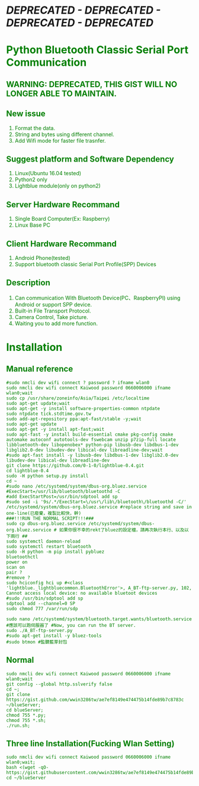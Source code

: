 # *DEPRECATED - DEPRECATED - DEPRECATED - DEPRECATED*
# <font color="Green">Python Bluetooth Classic Serial Port Communication<font>
## WARNING: DEPRECATED, THIS GIST WILL NO LONGER ABLE TO MAINTAIN.
## New issue
1. Format the data.
2. String and bytes using different channel.
3. Add Wifi mode for faster file trasnfer.
## Suggest platform and Software Dependency
1. Linux(Ubuntu 16.04 tested)
2. Python2 only
3. Lightblue module(only on python2)
## Server Hardware Recommand
1. Single Board Computer(Ex: Raspberry)
2. Linux Base PC
## Client Hardware Recommand
1. Android Phone(tested)
2. Support bluetooth classic Serial Port Profile(SPP) Devices
## Description
1. Can communication With Bluetooth Device(PC、RaspberryPI) using Android or support SPP device.
2. Built-in File Transport Protocol.
3. Camera Control, Take picture.
4. Waiting you to add more function.
# Installation
  
## Manual reference
```bash=
#sudo nmcli dev wifi connect ? password ? ifname wlan0
sudo nmcli dev wifi connect Kaiwood password 0660006000 ifname wlan0;wait
sudo cp /usr/share/zoneinfo/Asia/Taipei /etc/localtime
sudo apt-get update;wait
sudo apt-get -y install software-properties-common ntpdate
sudo ntpdate tick.stdtime.gov.tw
sudo add-apt-repository ppa:apt-fast/stable -y;wait
sudo apt-get update
sudo apt-get -y install apt-fast;wait
sudo apt-fast -y install build-essential cmake pkg-config cmake automake autoconf autotools-dev fswebcam unzip p7zip-full locate libbluetooth-dev libopenobex* python-pip libusb-dev libdbus-1-dev libglib2.0-dev libudev-dev libical-dev libreadline-dev;wait
#sudo apt-fast install -y libusb-dev libdbus-1-dev libglib2.0-dev libudev-dev libical-dev libreadline-dev
git clone https://github.com/0-1-0/lightblue-0.4.git
cd lightblue-0.4
sudo -H python setup.py install
cd ~
#sudo nano /etc/systemd/system/dbus-org.bluez.service
#ExecStart=/usr/lib/bluetooth/bluetoothd -C
#add ExecStartPost=/usr/bin/sdptool add sp
#sudo sed -i '9s/.*/ExecStart=\/usr\/lib\/bluetooth\/bluetoothd -C/' /etc/systemd/system/dbus-org.bluez.service #replace string and save in one-line(已廢棄，複製比較快，幹)
###!!!RUN THE NORMAL SCRIPT!!!###
sudo cp dbus-org.bluez.service /etc/systemd/system/dbus-org.bluez.service # 如果你很不幸的rekt了bluez的設定檔，請再次執行本行、以及以下兩行 ##
sudo systemctl daemon-reload
sudo systemctl restart bluetooth
sudo -H python -m pip install pybluez
bluetoothctl
power on
scan on
pair ?
#remove ?
sudo hciconfig hci up #<class 'lightblue._lightbluecommon.BluetoothError'>, A_BT-ftp-server.py, 102, Cannot access local device: no available bluetoot devices
#sudo /usr/bin/sdptool add sp
sdptool add --channel=0 SP
sudo chmod 777 /var/run/sdp

sudo nano /etc/systemd/system/bluetooth.target.wants/bluetooth.service
#應該可以跑伺服器了 #Now, you can run the BT server.
sudo ./A_BT-ftp-server.py
#sudo apt-get install -y bluez-tools 
#sudo btmon #監聽藍芽封包

```
## Normal
```bash=
sudo nmcli dev wifi connect Kaiwood password 0660006000 ifname wlan0;wait
git config --global http.sslverify false
cd ~;
git clone https://gist.github.com/wwin3286tw/ae7ef8149e474475b14fde89b7c8783c ~/blueServer;
cd blueServer;
chmod 755 *.py;
chmod 755 *.sh;
./run.sh;

```
## Three line Installation(Fucking Wlan Setting)
```bash=
sudo nmcli dev wifi connect Kaiwood password 0660006000 ifname wlan0;wait;
bash <(wget -qO- https://gist.githubusercontent.com/wwin3286tw/ae7ef8149e474475b14fde89b7c8783c/raw/cd63385fe16dff2e98b4d8bc795ab5e947e8c1f6/quick.sh);
cd ~/blueServer
```

